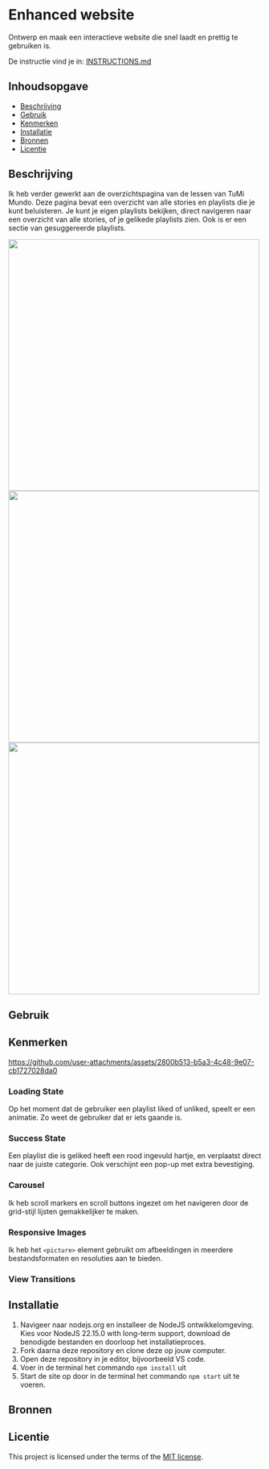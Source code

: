 
# Enhanced website
Ontwerp en maak een interactieve website die snel laadt en prettig te gebruiken is.

De instructie vind je in: [INSTRUCTIONS.md](https://github.com/fdnd-task/enhanced-website/blob/main/docs/INSTRUCTIONS.md)


## Inhoudsopgave

  * [Beschrijving](#beschrijving)
  * [Gebruik](#gebruik)
  * [Kenmerken](#kenmerken)
  * [Installatie](#installatie)
  * [Bronnen](#bronnen)
  * [Licentie](#licentie)

## Beschrijving
<!-- Bij Beschrijving staat kort beschreven wat voor project het is en wat je hebt gemaakt -->
<!-- Voeg een mooie poster visual toe 📸 -->
<!-- Voeg een link toe naar je live site 🌐-->
Ik heb verder gewerkt aan de overzichtspagina van de lessen van TuMi Mundo. Deze pagina bevat een overzicht van alle stories en playlists die je kunt beluisteren. Je kunt je eigen playlists bekijken, direct navigeren naar een overzicht van alle stories, of je gelikede playlists zien. Ook is er een sectie van gesuggereerde playlists.

<img src="https://github.com/user-attachments/assets/4969eeb5-1c18-4c27-b05f-9482aedc768d" height="500">
<img src="https://github.com/user-attachments/assets/b32b270d-ea5b-458b-9bbd-f67401fef95b" height="500">
<img src="https://github.com/user-attachments/assets/cf16b0bf-b929-4b8a-8905-ef7f6d640f24" height="500">



## Gebruik
<!-- Bij Gebruik staat de user story, hoe het werkt en wat je er mee kan. -->

## Kenmerken
<!-- Bij Kenmerken staat welke technieken zijn gebruikt en hoe. Wat is de HTML structuur? Wat zijn de belangrijkste dingen in CSS? Wat is er met JS gedaan en hoe? Misschien heb je iets met NodeJS gedaan, of heb je een framwork of library gebruikt? -->

https://github.com/user-attachments/assets/2800b513-b5a3-4c48-9e07-cb1727028da0


### Loading State
Op het moment dat de gebruiker een playlist liked of unliked, speelt er een animatie. Zo weet de gebruiker dat er iets gaande is.

### Success State
Een playlist die is geliked heeft een rood ingevuld hartje, en verplaatst direct naar de juiste categorie. Ook verschijnt een pop-up met extra bevestiging.

### Carousel
Ik heb scroll markers en scroll buttons ingezet om het navigeren door de grid-stijl lijsten gemakkelijker te maken.

### Responsive Images
Ik heb het `<picture>` element gebruikt om afbeeldingen in meerdere bestandsformaten en resoluties aan te bieden. 

### View Transitions

## Installatie
<!-- Bij Installatie staat hoe een andere developer aan jouw repo kan werken -->
1. Navigeer naar nodejs.org en installeer de NodeJS ontwikkelomgeving. Kies voor NodeJS 22.15.0 with long-term support, download de benodigde bestanden en doorloop het installatieproces.
2. Fork daarna deze repository en clone deze op jouw computer.
3. Open deze repository in je editor, bijvoorbeeld VS code.
4. Voer in de terminal het commando `npm install` uit
5. Start de site op door in de terminal het commando `npm start` uit te voeren.

## Bronnen

## Licentie

This project is licensed under the terms of the [MIT license](./LICENSE).
